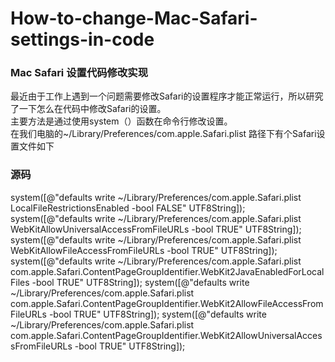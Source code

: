 # How-to-change-Mac-Safari-settings-in-code
<h3>Mac Safari 设置代码修改实现</h3>
最近由于工作上遇到一个问题需要修改Safari的设置程序才能正常运行，所以研究了一下怎么在代码中修改Safari的设置。</br>
主要方法是通过使用system（）函数在命令行修改设置。</br>
在我们电脑的~/Library/Preferences/com.apple.Safari.plist 路径下有个Safari设置文件如下</br>


<h3>源码</h3>
system([@"defaults write ~/Library/Preferences/com.apple.Safari.plist LocalFileRestrictionsEnabled -bool FALSE" UTF8String]);
system([@"defaults write ~/Library/Preferences/com.apple.Safari.plist WebKitAllowUniversalAccessFromFileURLs -bool TRUE" UTF8String]);
system([@"defaults write ~/Library/Preferences/com.apple.Safari.plist WebKitAllowFileAccessFromFileURLs -bool TRUE" UTF8String]);
system([@"defaults write ~/Library/Preferences/com.apple.Safari.plist com.apple.Safari.ContentPageGroupIdentifier.WebKit2JavaEnabledForLocalFiles -bool TRUE" UTF8String]);
system([@"defaults write ~/Library/Preferences/com.apple.Safari.plist com.apple.Safari.ContentPageGroupIdentifier.WebKit2AllowFileAccessFromFileURLs -bool TRUE" UTF8String]);
system([@"defaults write ~/Library/Preferences/com.apple.Safari.plist com.apple.Safari.ContentPageGroupIdentifier.WebKit2AllowUniversalAccessFromFileURLs -bool TRUE" UTF8String]);
